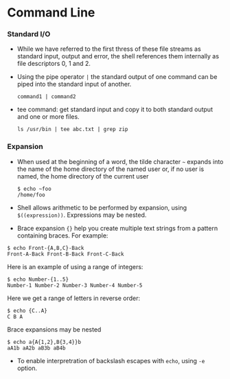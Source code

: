 Command Line
============

### Standard I/O

* While we have referred to the first thress of these file streams as standard input, output and error, the shell references them internally as file descriptors 0, 1 and 2.
* Using the pipe operator `|` the standard output of one command can be piped into the standard input of another.

    `command1 | command2`

* tee command: get standard input and copy it to both standard output and one or more files.

    `ls /usr/bin | tee abc.txt | grep zip`

### Expansion

* When used at the beginning of a word, the tilde character `~` expands into the name of the home directory of the named user or, if no user is named, the home directory of the current user

    ```
    $ echo ~foo
    /home/foo
    ```
* Shell allows arithmetic to be performed by expansion, using `$((expression))`. Expressions may be nested.
* Brace expansion `{}` help you create multiple text strings from a pattern containing braces. For example:

```
$ echo Front-{A,B,C}-Back
Front-A-Back Front-B-Back Front-C-Back
```

Here is an example of using a range of integers:

```
$ echo Number-{1..5}
Number-1 Number-2 Number-3 Number-4 Number-5
```

Here we get a range of letters in reverse order:

```
$ echo {C..A}
C B A
```

Brace expansions may be nested

```
$ echo a{A{1,2},B{3,4}}b
aA1b aA2b aB3b aB4b
```
* To enable interpretration of backslash escapes with `echo`, using `-e` option.
